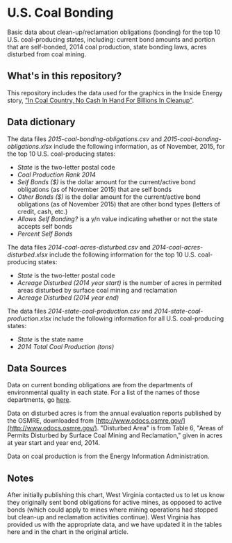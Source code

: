 # U.S. Coal Bonding
Basic data about clean-up/reclamation obligations (bonding) for the top 10 U.S. coal-producing states, including: current bond amounts and portion that are self-bonded, 2014 coal production, state bonding laws, acres disturbed from coal mining.

## What's in this repository?

This repository includes the data used for the graphics in the Inside Energy story, ["In Coal Country, No Cash In Hand For Billions In Cleanup"](http://insideenergy.org/2015/11/14/in-coal-county-no-cash-in-hand-for-billions-in-cleanup/).

## Data dictionary

The data files *2015-coal-bonding-obligations.csv* and *2015-coal-bonding-obligations.xlsx* include the following information, as of November, 2015, for the top 10 U.S. coal-producing states:
* *State* is the two-letter postal code
* *Coal Production Rank 2014*
* *Self Bonds ($)* is the dollar amount for the current/active bond obligations (as of November 2015) that are self bonds
* *Other Bonds ($)* is the dollar amount for the current/active bond obligations (as of November 2015) that are other bond types (letters of credit, cash, etc.) 
* *Allows Self Bonding?* is a y/n value indicating whether or not the state accepts self bonds
* *Percent Self Bonds*

The data files *2014-coal-acres-disturbed.csv* and *2014-coal-acres-disturbed.xlsx* include the following information for the top 10 U.S. coal-producing states:
* *State* is the two-letter postal code
* *Acreage Disturbed (2014 year start)* is the number of acres in permited areas disturbed by surface coal mining and reclamation
* *Acreage Disturbed (2014 year end)*

The data files *2014-state-coal-production.csv* and *2014-state-coal-production.xlsx* include the following information for all U.S. coal-producing states:
* *State* is the state name
* *2014 Total Coal Production (tons)*

## Data Sources

Data on current bonding obligations are from the departments of environmental quality in each state. For a list of the names of those departments, go [here](https://docs.google.com/spreadsheets/d/1QZGn_p13HjPsiCWNc9dGlIwGo1kI1Wi96ojSj1gSg7g/edit#gid=502410292).

Data on disturbed acres is from the annual evaluation reports published by the OSMRE, downloaded from [http://www.odocs.osmre.gov/](http://www.odocs.osmre.gov/). "Disturbed Area" is from Table 6, "Areas of Permits Disturbed by Surface Coal Mining and Reclamation," given in acres at year start and year end, 2014.

Data on coal production is from the Energy Information Administration.

## Notes

After initially publishing this chart, West Virginia contacted us to let us know they originally sent bond obligations for active mines, as opposed to active bonds (which could apply to mines where mining operations had stopped but clean-up and reclamation activities continue). West Virginia has provided us with the appropriate data, and we have updated it in the tables here and in the chart in the original article.


